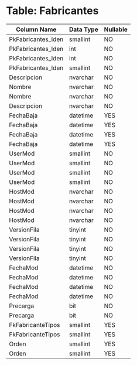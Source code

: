 # Table: Fabricantes

| Column Name | Data Type | Nullable |
|-------------|-----------|----------|
| PkFabricantes_Iden | smallint | NO |
| PkFabricantes_Iden | int | NO |
| PkFabricantes_Iden | int | NO |
| PkFabricantes_Iden | smallint | NO |
| Descripcion | nvarchar | NO |
| Nombre | nvarchar | NO |
| Nombre | nvarchar | NO |
| Descripcion | nvarchar | NO |
| FechaBaja | datetime | YES |
| FechaBaja | datetime | YES |
| FechaBaja | datetime | YES |
| FechaBaja | datetime | YES |
| UserMod | smallint | NO |
| UserMod | smallint | NO |
| UserMod | smallint | NO |
| UserMod | smallint | NO |
| HostMod | nvarchar | NO |
| HostMod | nvarchar | NO |
| HostMod | nvarchar | NO |
| HostMod | nvarchar | NO |
| VersionFila | tinyint | NO |
| VersionFila | tinyint | NO |
| VersionFila | tinyint | NO |
| VersionFila | tinyint | NO |
| FechaMod | datetime | NO |
| FechaMod | datetime | NO |
| FechaMod | datetime | NO |
| FechaMod | datetime | NO |
| Precarga | bit | NO |
| Precarga | bit | NO |
| FkFabricanteTipos | smallint | YES |
| FkFabricanteTipos | smallint | YES |
| Orden | smallint | YES |
| Orden | smallint | YES |
